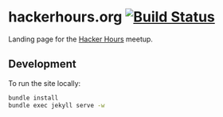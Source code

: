 # hackerhours.org [![Build Status](https://travis-ci.org/afeld/hackerhours.org.svg?branch=master)](https://travis-ci.org/afeld/hackerhours.org)

Landing page for the [Hacker Hours](http://www.meetup.com/hackerhours/) meetup.

## Development

To run the site locally:

```bash
bundle install
bundle exec jekyll serve -w
```
